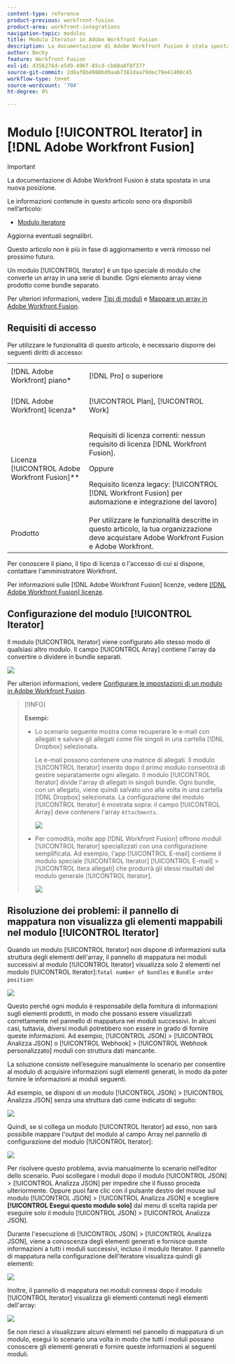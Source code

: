 ```yaml
---
content-type: reference
product-previous: workfront-fusion
product-area: workfront-integrations
navigation-topic: modules
title: Modulo Iterator in Adobe Workfront Fusion
description: La documentazione di Adobe Workfront Fusion è stata spostata in una nuova posizione. Questo articolo è stato dichiarato obsoleto, ma contiene un collegamento al nuovo articolo che descrive questa funzionalità.
author: Becky
feature: Workfront Fusion
exl-id: d356276d-e5d9-496f-85cd-cb60a8f8f377
source-git-commit: 2d6af8b4988bd9aab7381daa79dec79e41408c45
workflow-type: tm+mt
source-wordcount: '704'
ht-degree: 0%

---
```


# Modulo [!UICONTROL Iterator] in [!DNL Adobe Workfront Fusion]

>[!IMPORTANT]
>
>La documentazione di Adobe Workfront Fusion è stata spostata in una nuova posizione.
>
>Le informazioni contenute in questo articolo sono ora disponibili nell’articolo:
>
>* [Modulo iteratore](https://experienceleague.adobe.com/docs/workfront-fusion/using/references/modules/iterator-module.html)
>
>Aggiorna eventuali segnalibri.
>
>Questo articolo non è più in fase di aggiornamento e verrà rimosso nel prossimo futuro.

Un modulo [!UICONTROL Iterator] è un tipo speciale di modulo che converte un array in una serie di bundle. Ogni elemento array viene prodotto come bundle separato.

Per ulteriori informazioni, vedere [Tipi di moduli](../../workfront-fusion/modules/module-types.md) e [Mappare un array in Adobe Workfront Fusion](../../workfront-fusion/mapping/map-an-array.md).

## Requisiti di accesso

Per utilizzare le funzionalità di questo articolo, è necessario disporre dei seguenti diritti di accesso:

<table style="table-layout:auto">
 <col> 
 <col> 
 <tbody> 
  <tr> 
    <td role="rowheader">[!DNL Adobe Workfront] piano*</td> 
   <td> <p>[!DNL Pro] o superiore</p> </td> 
  </tr> 
  <tr data-mc-conditions=""> 
   <td role="rowheader">[!DNL Adobe Workfront] licenza*</td> 
   <td> <p>[!UICONTROL Plan], [!UICONTROL Work]</p> </td> 
  </tr> 
  <tr> 
   <td role="rowheader">Licenza [!UICONTROL Adobe Workfront Fusion]**</td> 
   <td>
   <p>Requisiti di licenza correnti: nessun requisito di licenza [!DNL Workfront Fusion].</p>
   <p>Oppure</p>
   <p>Requisito licenza legacy: [!UICONTROL [!DNL Workfront Fusion] per automazione e integrazione del lavoro] </p>
   </td> 
  </tr> 
  <tr> 
   <td role="rowheader">Prodotto</td> 
   <td>Per utilizzare le funzionalità descritte in questo articolo, la tua organizzazione deve acquistare Adobe Workfront Fusion e Adobe Workfront.</td> 
  </tr> 
 </tbody> 
</table>

Per conoscere il piano, il tipo di licenza o l&#39;accesso di cui si dispone, contattare l&#39;amministratore Workfront.

Per informazioni sulle [!DNL Adobe Workfront Fusion] licenze, vedere [[!DNL Adobe Workfront Fusion] licenze](../../workfront-fusion/get-started/license-automation-vs-integration.md).

## Configurazione del modulo [!UICONTROL Iterator]

Il modulo [!UICONTROL Iterator] viene configurato allo stesso modo di qualsiasi altro modulo. Il campo [!UICONTROL Array] contiene l&#39;array da convertire o dividere in bundle separati.

![](assets/set-up-iterator-350x190.jpg)

Per ulteriori informazioni, vedere [Configurare le impostazioni di un modulo in Adobe Workfront Fusion](../../workfront-fusion/modules/configure-a-modules-settings.md).

>[!INFO]
>
>**Esempi:**
>
>* Lo scenario seguente mostra come recuperare le e-mail con allegati e salvare gli allegati come file singoli in una cartella [!DNL Dropbox] selezionata.
>
>   Le e-mail possono contenere una matrice di allegati. Il modulo [!UICONTROL Iterator] inserito dopo il primo modulo consentirà di gestire separatamente ogni allegato. Il modulo [!UICONTROL Iterator] divide l&#39;array di allegati in singoli bundle. Ogni bundle, con un allegato, viene quindi salvato uno alla volta in una cartella [!DNL Dropbox] selezionata. La configurazione del modulo [!UICONTROL Iterator] è mostrata sopra: il campo [!UICONTROL Array] deve contenere l&#39;array `Attachments`.
>
>   ![](assets/attachments-array-350x154.jpg)
>
>* Per comodità, molte app [!DNL Workfront Fusion] offrono moduli [!UICONTROL Iterator] specializzati con una configurazione semplificata. Ad esempio, l&#39;app [!UICONTROL E-mail] contiene il modulo speciale [!UICONTROL Iterator] [!UICONTROL E-mail] > [!UICONTROL Itera allegati] che produrrà gli stessi risultati del modulo generale [!UICONTROL Iterator].
>
>   ![](assets/specialized-iterators-350x135.jpg)


## Risoluzione dei problemi: il pannello di mappatura non visualizza gli elementi mappabili nel modulo [!UICONTROL Iterator]

Quando un modulo [!UICONTROL Iterator] non dispone di informazioni sulla struttura degli elementi dell&#39;array, il pannello di mappatura nei moduli successivi al modulo [!UICONTROL Iterator] visualizza solo 2 elementi nel modulo [!UICONTROL Iterator]:`Total number of bundles` e `Bundle order position`:

![](assets/mapping-panel-doesnt-display-350x147.png)

Questo perché ogni modulo è responsabile della fornitura di informazioni sugli elementi prodotti, in modo che possano essere visualizzati correttamente nel pannello di mappatura nei moduli successivi. In alcuni casi, tuttavia, diversi moduli potrebbero non essere in grado di fornire queste informazioni. Ad esempio, [!UICONTROL JSON] > [!UICONTROL Analizza JSON] o [!UICONTROL Webhook] > [!UICONTROL Webhook personalizzato] moduli con struttura dati mancante.

La soluzione consiste nell’eseguire manualmente lo scenario per consentire al modulo di acquisire informazioni sugli elementi generati, in modo da poter fornire le informazioni ai moduli seguenti.

Ad esempio, se disponi di un modulo [!UICONTROL JSON] > [!UICONTROL Analizza JSON] senza una struttura dati come indicato di seguito:

![](assets/json-parse-json-350x285.png)

Quindi, se si collega un modulo [!UICONTROL Iterator] ad esso, non sarà possibile mappare l&#39;output del modulo al campo Array nel pannello di configurazione del modulo [!UICONTROL Iterator]:

![](assets/connect-iterator-module-350x146.png)

Per risolvere questo problema, avvia manualmente lo scenario nell’editor dello scenario. Puoi scollegare i moduli dopo il modulo [!UICONTROL JSON] > [!UICONTROL Analizza JSON] per impedire che il flusso proceda ulteriormente. Oppure puoi fare clic con il pulsante destro del mouse sul modulo [!UICONTROL JSON] > [!UICONTROL Analizza JSON] e scegliere **[!UICONTROL Esegui questo modulo solo]** dal menu di scelta rapida per eseguire solo il modulo [!UICONTROL JSON] > [!UICONTROL Analizza JSON].

Durante l&#39;esecuzione di [!UICONTROL JSON] > [!UICONTROL Analizza JSON], viene a conoscenza degli elementi generati e fornisce queste informazioni a tutti i moduli successivi, incluso il modulo Iterator. Il pannello di mappatura nella configurazione dell’iteratore visualizza quindi gli elementi:

![](assets/mapping-panel-displays-items-350x131.png)

Inoltre, il pannello di mappatura nei moduli connessi dopo il modulo [!UICONTROL Iterator] visualizza gli elementi contenuti negli elementi dell&#39;array:

![](assets/items-contained-in-array-350x156.png)

Se non riesci a visualizzare alcuni elementi nel pannello di mappatura di un modulo, esegui lo scenario una volta in modo che tutti i moduli possano conoscere gli elementi generati e fornire queste informazioni ai seguenti moduli.
